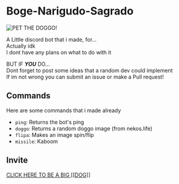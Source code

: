 # Boge-Narigudo-Sagrado
![PET THE DOGGO!](https://media.discordapp.net/attachments/854785811622133790/854845450316939334/index.gif)  
  
A Little discord bot that i made, for...  
Actually idk  
I dont have any plans on what to do with it  
  
  
BUT IF ***YOU*** DO...  
Dont forget to post some ideas that a random dev could implement  
If im not wrong you can submit an issue or make a Pull request!

## Commands
Here are some commands that i made already
* `ping`: Returns the bot's ping
* `doggo`: Returns a random doggo image (from nekos.life)
* `flipa`: Makes an image spin/flip
* `missile`: Kaboom
## Invite
[CLICK HERE TO BE A BIG [[DOG]]](https://discord.com/api/oauth2/authorize?client_id=854466771507085342&permissions=2251672896&scope=bot%20applications.commands)
